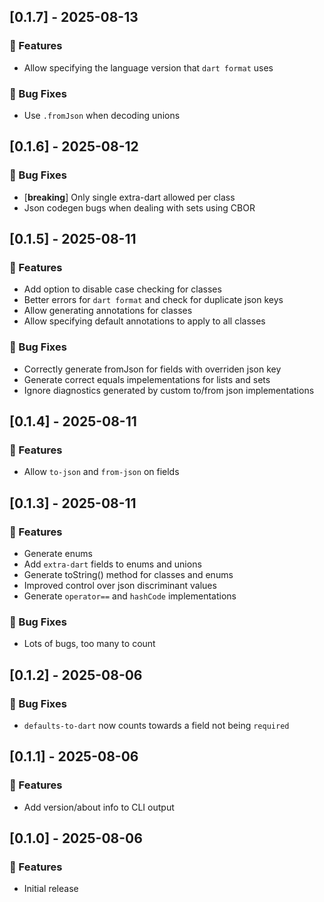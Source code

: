 ## [0.1.7] - 2025-08-13

### 🚀 Features

- Allow specifying the language version that `dart format` uses

### 🐛 Bug Fixes

- Use `.fromJson` when decoding unions
## [0.1.6] - 2025-08-12

### 🐛 Bug Fixes

- [**breaking**] Only single extra-dart allowed per class
- Json codegen bugs when dealing with sets using CBOR
## [0.1.5] - 2025-08-11

### 🚀 Features

- Add option to disable case checking for classes
- Better errors for `dart format` and check for duplicate json keys
- Allow generating annotations for classes
- Allow specifying default annotations to apply to all classes

### 🐛 Bug Fixes

- Correctly generate fromJson for fields with overriden json key
- Generate correct equals impelementations for lists and sets
- Ignore diagnostics generated by custom to/from json implementations
## [0.1.4] - 2025-08-11

### 🚀 Features

- Allow `to-json` and `from-json` on fields
## [0.1.3] - 2025-08-11

### 🚀 Features

- Generate enums
- Add `extra-dart` fields to enums and unions
- Generate toString() method for classes and enums
- Improved control over json discriminant values
- Generate `operator==` and `hashCode` implementations

### 🐛 Bug Fixes

- Lots of bugs, too many to count
## [0.1.2] - 2025-08-06

### 🐛 Bug Fixes

- `defaults-to-dart` now counts towards a field not being `required`
## [0.1.1] - 2025-08-06

### 🚀 Features

- Add version/about info to CLI output
## [0.1.0] - 2025-08-06

### 🚀 Features

- Initial release
